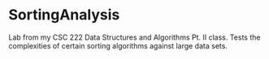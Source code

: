 # SortingAnalysis
Lab from my CSC 222 Data Structures and Algorithms Pt. II class. Tests the complexities of certain sorting algorithms against large data sets.
